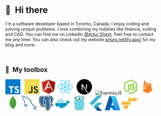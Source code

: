  
# 👋 &nbsp;Hi there

I'm a software developer based in Toronto, Canada. I enjoy coding and solving unique problems. I love combining my hobbies like finance, coding and CAD. You can find me on LinkedIn [@Artur Shevt](https://twitter.com/artur_shevt). Feel free to contact me any time. You can also check out my website [arturs.netlify.app/](https://arturs.netlify.app/) for my blog and more.

&nbsp;

## 🧰 &nbsp;My toolbox

<img
  src="https://github.com/devicons/devicon/blob/master/icons/typescript/typescript-original.svg"
  alt="TypeScript"
  width="50"
  height="50"
/>
&nbsp;
<img
  src="https://github.com/devicons/devicon/blob/master/icons/javascript/javascript-original.svg"
  alt="JavaScript"
  width="50"
  height="50"
/>&nbsp;<img
  src="https://github.com/devicons/devicon/blob/master/icons/angularjs/angularjs-original.svg"
  alt="angular"
  width="50"
  height="50"
/>&nbsp;<img
  src="https://github.com/devicons/devicon/blob/master/icons/react/react-original.svg"
  alt="ReactJS"
  width="50"
  height="50"
/>
&nbsp;
<img
  style="background-color: white"
  src="https://github.com/devicons/devicon/blob/master/icons/nextjs/nextjs-original.svg"
  alt="NextJS"
  width="50"
  height="50"
/>
&nbsp;
<img
  alt="ExpressJS"
  width="50"
  height="50"
  style="
    background-color: white;
    background-image: url(https://github.com/devicons/devicon/blob/master/icons/express/express-original.svg);
  "
/>&nbsp;<img
  src="https://github.com/devicons/devicon/blob/master/icons/nodejs/nodejs-original.svg"
  alt="NodeJS"
  width="50"
  height="50"
/>&nbsp;<img
  src="https://github.com/devicons/devicon/blob/master/icons/firebase/firebase-plain.svg"
  alt="Firebase"
  width="50"
  height="50"
/>&nbsp;<img
  src="https://github.com/devicons/devicon/blob/master/icons/mongodb/mongodb-original.svg"
  alt="MongoDB"
  width="50"
  height="50"
/>&nbsp;<img
  src="https://github.com/devicons/devicon/blob/master/icons/mysql/mysql-original.svg"
  alt="MySQL"
  width="50"
  height="50"
/>&nbsp;<img
  src="https://github.com/devicons/devicon/blob/master/icons/postgresql/postgresql-original.svg"
  alt="PostgreSQL"
  width="50"
  height="50"
/>&nbsp;<img
  src="https://github.com/devicons/devicon/blob/master/icons/docker/docker-plain.svg"
  alt="Docker"
  width="50"
  height="50"
/>&nbsp;<img
  src="https://github.com/devicons/devicon/blob/master/icons/go/go-original.svg"
  alt="Go"
  width="50"
  height="50"
/>&nbsp;<img
  src="https://github.com/devicons/devicon/blob/master/icons/flutter/flutter-original.svg"
  alt="Flutter"
  width="50"
  height="50"
/>&nbsp;<img
  src="https://github.com/devicons/devicon/blob/master/icons/azure/azure-original.svg"
  alt="Azure"
  width="50"
  height="50"
/>&nbsp;<img
  src="https://github.com/devicons/devicon/blob/master/icons/amazonwebservices/amazonwebservices-original.svg"
  alt="AWS"
  width="50"
  height="50"
/>
